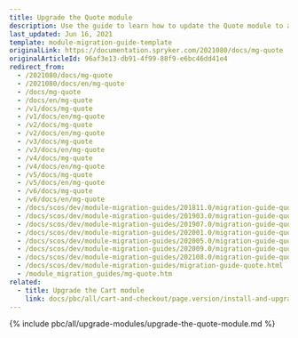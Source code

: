 ```yaml
---
title: Upgrade the Quote module
description: Use the guide to learn how to update the Quote module to a newer version.
last_updated: Jun 16, 2021
template: module-migration-guide-template
originalLink: https://documentation.spryker.com/2021080/docs/mg-quote
originalArticleId: 96af3e13-db91-4f99-88f9-e6bc46dd41e4
redirect_from:
  - /2021080/docs/mg-quote
  - /2021080/docs/en/mg-quote
  - /docs/mg-quote
  - /docs/en/mg-quote
  - /v1/docs/mg-quote
  - /v1/docs/en/mg-quote
  - /v2/docs/mg-quote
  - /v2/docs/en/mg-quote
  - /v3/docs/mg-quote
  - /v3/docs/en/mg-quote
  - /v4/docs/mg-quote
  - /v4/docs/en/mg-quote
  - /v5/docs/mg-quote
  - /v5/docs/en/mg-quote
  - /v6/docs/mg-quote
  - /v6/docs/en/mg-quote
  - /docs/scos/dev/module-migration-guides/201811.0/migration-guide-quote.html
  - /docs/scos/dev/module-migration-guides/201903.0/migration-guide-quote.html
  - /docs/scos/dev/module-migration-guides/201907.0/migration-guide-quote.html
  - /docs/scos/dev/module-migration-guides/202001.0/migration-guide-quote.html
  - /docs/scos/dev/module-migration-guides/202005.0/migration-guide-quote.html
  - /docs/scos/dev/module-migration-guides/202009.0/migration-guide-quote.html
  - /docs/scos/dev/module-migration-guides/202108.0/migration-guide-quote.html
  - /docs/scos/dev/module-migration-guides/migration-guide-quote.html
  - /module_migration_guides/mg-quote.htm
related:
  - title: Upgrade the Cart module
    link: docs/pbc/all/cart-and-checkout/page.version/install-and-upgrade/upgrade-modules/upgrade-the-cart-module.html
---
```


{% include pbc/all/upgrade-modules/upgrade-the-quote-module.md %} <!-- To edit, see /_includes/pbc/all/upgrade-modules/upgrade-the-quote-module.md -->
